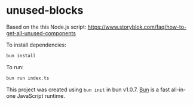 # unused-blocks

Based on the this Node.js script: https://www.storyblok.com/faq/how-to-get-all-unused-components

To install dependencies:

```bash
bun install
```

To run:

```bash
bun run index.ts
```

This project was created using `bun init` in bun v1.0.7. [Bun](https://bun.sh) is a fast all-in-one JavaScript runtime.
